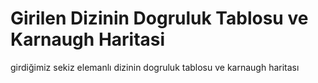 # Girilen Dizinin Dogruluk Tablosu ve Karnaugh Haritasi
 girdiğimiz sekiz elemanlı dizinin dogruluk tablosu ve karnaugh haritası
